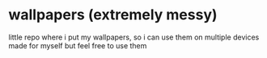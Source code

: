# wallpapers (extremely messy)
little repo where i put my wallpapers, so i can use them on multiple devices
made for myself but feel free to use them

